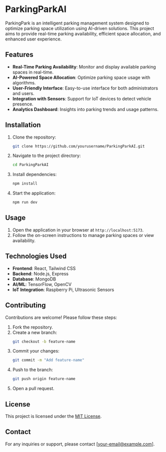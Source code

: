 # ParkingParkAI

ParkingPark is an intelligent parking management system designed to optimize parking space utilization using AI-driven solutions. This project aims to provide real-time parking availability, efficient space allocation, and enhanced user experience.

## Features

- **Real-Time Parking Availability**: Monitor and display available parking spaces in real-time.
- **AI-Powered Space Allocation**: Optimize parking space usage with algorithms.
- **User-Friendly Interface**: Easy-to-use interface for both administrators and users.
- **Integration with Sensors**: Support for IoT devices to detect vehicle presence.
- **Analytics Dashboard**: Insights into parking trends and usage patterns.

## Installation

1. Clone the repository:
    ```bash
    git clone https://github.com/yourusername/ParkingParkAI.git
    ```
2. Navigate to the project directory:
    ```bash
    cd ParkingParkAI
    ```
3. Install dependencies:
    ```bash
    npm install
    ```
4. Start the application:
    ```bash
    npm run dev
    ```

## Usage

1. Open the application in your browser at `http://localhost:5173`.
2. Follow the on-screen instructions to manage parking spaces or view availability.

## Technologies Used

- **Frontend**: React, Tailwind CSS
- **Backend**: Node.js, Express
- **Database**: MongoDB
- **AI/ML**: TensorFlow, OpenCV
- **IoT Integration**: Raspberry Pi, Ultrasonic Sensors

## Contributing

Contributions are welcome! Please follow these steps:

1. Fork the repository.
2. Create a new branch:
    ```bash
    git checkout -b feature-name
    ```
3. Commit your changes:
    ```bash
    git commit -m "Add feature-name"
    ```
4. Push to the branch:
    ```bash
    git push origin feature-name
    ```
5. Open a pull request.

## License

This project is licensed under the [MIT License](LICENSE).

## Contact

For any inquiries or support, please contact [your-email@example.com].